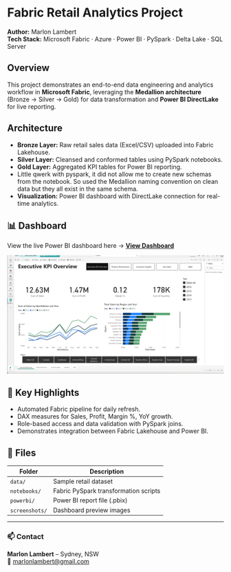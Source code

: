 # Fabric Retail Analytics Project

**Author:** Marlon Lambert  
**Tech Stack:** Microsoft Fabric · Azure · Power BI · PySpark · Delta Lake · SQL Server

## Overview
This project demonstrates an end-to-end data engineering and analytics workflow in **Microsoft Fabric**, leveraging the **Medallion architecture** (Bronze → Silver → Gold) for data transformation and **Power BI DirectLake** for live reporting.

## Architecture
- **Bronze Layer:** Raw retail sales data (Excel/CSV) uploaded into Fabric Lakehouse.  
- **Silver Layer:** Cleansed and conformed tables using PySpark notebooks.  
- **Gold Layer:** Aggregated KPI tables for Power BI reporting.
- Little qwerk with pyspark, it did not allow me to create new schemas from the notebook. So used the Medallion naming convention on clean data but they all exist in the same schema.  
- **Visualization:** Power BI dashboard with DirectLake connection for real-time analytics.

## 📊 Dashboard
View the live Power BI dashboard here → [**View Dashboard**]( https://marlon-lambert.github.io/Fabric-Retail-Analytics/)

[![Dashboard Preview](screenshots/Executive_KPI.png)](screenshots/Executive_KPI.png)


## 🚀 Key Highlights
- Automated Fabric pipeline for daily refresh.  
- DAX measures for Sales, Profit, Margin %, YoY growth.  
- Role-based access and data validation with PySpark joins.  
- Demonstrates integration between Fabric Lakehouse and Power BI.

## 🧰 Files
| Folder | Description |
|--------|--------------|
| `data/` | Sample retail dataset |
| `notebooks/` | Fabric PySpark transformation scripts |
| `powerbi/` | Power BI report file (.pbix) |
| `screenshots/` | Dashboard preview images |

---

### 📫 Contact
**Marlon Lambert** – Sydney, NSW  
📧 marlonlambert@gmail.com  

